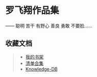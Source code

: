 # 罗飞翔作品集

——  聪明  苦干  有野心    善良  勇敢  不要脸......

## 收藏文档

> * [我的书架](https://luoflyin.notion.site/f0bfc58a4bef472180adabcbef59346c?v=e62b7ca309a04fae85d993260abc3313&pvs=4)
> * [清单合集](https://luoflyin.notion.site/4acf5f0e69df4cf1923709114cf1d046?v=54a8af6603bc47eda4dcd302d3dde1fe&pvs=4)
> * [Knowledge-DB](https://luofeixiang.notion.site/5dbe1c4a532d4a9abb7f7e1b902c17c5?v=5858dcce2a3f478e84b1b4df8f517361&pvs=4)
